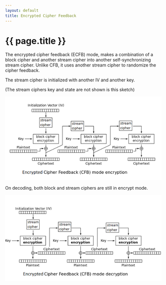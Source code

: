 ```yaml
---
layout: default
title: Encrypted Cipher Feedback
---
```


# {{ page.title }}

The encrypted cipher feedback (ECFB) mode,
makes a combination of a block cipher and another
stream cipher into another self-synchronizing stream cipher.
Unlike CFB, it uses another
stream cipher to randomize the cipher feedback.

The stream cipher is initialized with another IV and another key.

(The stream ciphers key and state are not shown is this sketch)

![mode of encryption](601px-ECFB_encryption.png)

On decoding, both block and stream ciphers are still in encrypt mode.

![mode of decryption](601px-ECFB_decryption.png)

